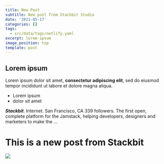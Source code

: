 ```yaml
---
title: New Post
subtitle: New post from Stackbit Studio
date: '2021-05-17'
categories: []
tags:
  - src/data/tags/netlify.yaml
excerpt: lorem-ipsum
image_position: top
template: post
---
```

## Lorem ipsum

Lorem ipsum dolor sit amet, **consectetur adipiscing elit**, sed do eiusmod tempor incididunt ut labore et dolore magna aliqua.

*   Lorem ipsum
*   dolor sit amet

***Stackbit***. Internet. San Francisco, CA 339 followers. The first open, complete platform for the Jamstack, helping developers, designers and marketers to make the ...

# This is a new post from Stackbit 

![](https://lh3.googleusercontent.com/pw/ACtC-3fUuED0QOpm2X_RZBoUis\_3p1LQhKrxMkOYZlGPB82djQq_AFewA5USXp4IWUP802Tp2q_BLFkbklzOeQ7trumz4xNSVzEk4KM1TtiDxkOqB5C8op7iCWg2ke5cjSIUUI-eDCJqHZ84EGaGl4AJWHFqNw=w800-h500-no)
